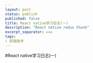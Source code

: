 ```yaml
---
layout: post
status: publish
published: false
title: React native学习日志(一)
description: "React native redux thunk"
excerpt_separator: ===
tags:
- 前端技术
---
```


#React native学习日志(一)

